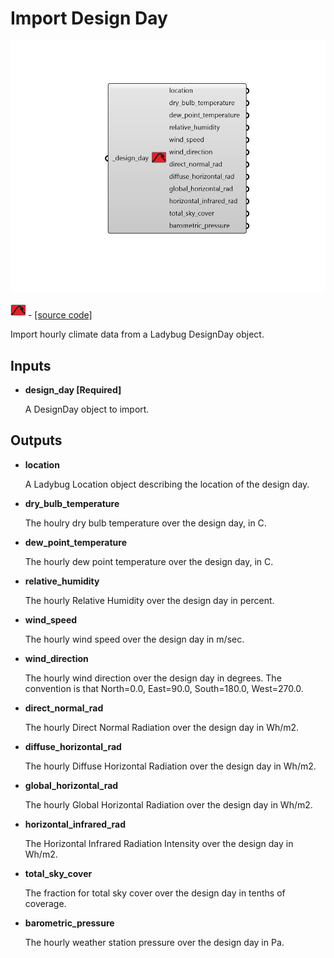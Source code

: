 # Import Design Day

![](../../.gitbook/assets/Import_Design_Day.png)

![](../../.gitbook/assets/Import_Design_Day%20%281%29.png) - [\[source code\]](https://github.com/ladybug-tools/ladybug-grasshopper/blob/master/ladybug_grasshopper/src//LB%20Import%20Design%20Day.py)

Import hourly climate data from a Ladybug DesignDay object.

## Inputs

* **design\_day \[Required\]**

  A DesignDay object to import. 

## Outputs

* **location**

  A Ladybug Location object describing the location of the design day. 

* **dry\_bulb\_temperature**

  The houlry dry bulb temperature over the design day, in C. 

* **dew\_point\_temperature**

  The hourly dew point temperature over the design day, in C. 

* **relative\_humidity**

  The hourly Relative Humidity over the design day in percent. 

* **wind\_speed**

  The hourly wind speed over the design day in m/sec. 

* **wind\_direction**

  The hourly wind direction over the design day in degrees. The convention is that North=0.0, East=90.0, South=180.0, West=270.0. 

* **direct\_normal\_rad**

  The hourly Direct Normal Radiation over the design day in Wh/m2. 

* **diffuse\_horizontal\_rad**

  The hourly Diffuse Horizontal Radiation over the design day in Wh/m2. 

* **global\_horizontal\_rad**

  The hourly Global Horizontal Radiation over the design day in Wh/m2. 

* **horizontal\_infrared\_rad**

  The Horizontal Infrared Radiation Intensity over the design day in Wh/m2. 

* **total\_sky\_cover**

  The fraction for total sky cover over the design day in tenths of coverage. 

* **barometric\_pressure**

  The hourly weather station pressure over the design day in Pa. 

